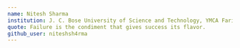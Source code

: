 ```yaml
---
name: Nitesh Sharma
institution: J. C. Bose University of Science and Technology, YMCA Faridabad
quote: Failure is the condiment that gives success its flavor.
github_user: niteshsh4rma
---
```

